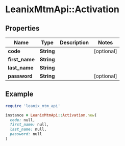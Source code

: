 # LeanixMtmApi::Activation

## Properties

| Name | Type | Description | Notes |
| ---- | ---- | ----------- | ----- |
| **code** | **String** |  | [optional] |
| **first_name** | **String** |  |  |
| **last_name** | **String** |  |  |
| **password** | **String** |  | [optional] |

## Example

```ruby
require 'leanix_mtm_api'

instance = LeanixMtmApi::Activation.new(
  code: null,
  first_name: null,
  last_name: null,
  password: null
)
```


